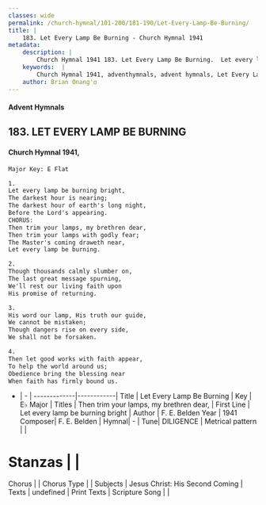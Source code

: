 ```yaml
---
classes: wide
permalink: /church-hymnal/101-200/181-190/Let-Every-Lamp-Be-Burning/
title: |
    183. Let Every Lamp Be Burning - Church Hymnal 1941
metadata:
    description: |
        Church Hymnal 1941 183. Let Every Lamp Be Burning.  Let every lamp be burning bright, The darkest hour is nearing; The darkest hour of earth's long night, Before the Lord's appearing. CHORUS: Then trim your lamps, my brethren dear, Then trim your lamps with godly fear; The Master's coming draweth near, Let every lamp be burning.  
    keywords:  |
        Church Hymnal 1941, adventhymnals, advent hymnals, Let Every Lamp Be Burning, Let every lamp be burning bright. Then trim your lamps, my brethren dear,
    author: Brian Onang'o
---
```


#### Advent Hymnals
## 183. LET EVERY LAMP BE BURNING
####  Church Hymnal 1941,

```txt
Major Key: E Flat

1.
Let every lamp be burning bright,
The darkest hour is nearing;
The darkest hour of earth's long night,
Before the Lord's appearing.
CHORUS:
Then trim your lamps, my brethren dear,
Then trim your lamps with godly fear;
The Master's coming draweth near,
Let every lamp be burning.

2.
Though thousands calmly slumber on,
The last great message spurning,
We'll rest our living faith upon
His promise of returning.

3.
His word our lamp, His truth our guide,
We cannot be mistaken;
Though dangers rise on every side,
We shall not be forsaken.

4.
Then let good works with faith appear,
To help the world around us;
Obedience bring the blessing near
When faith has firmly bound us.


```

- |   -  |
-------------|------------|
Title | Let Every Lamp Be Burning |
Key | E♭ Major |
Titles | Then trim your lamps, my brethren dear, |
First Line | Let every lamp be burning bright |
Author | F. E. Belden
Year | 1941
Composer| F. E. Belden |
Hymnal|  - |
Tune| DILIGENCE |
Metrical pattern | |
# Stanzas |  |
Chorus |  |
Chorus Type |  |
Subjects | Jesus Christ: His Second Coming |
Texts | undefined |
Print Texts | 
Scripture Song |  |
    
